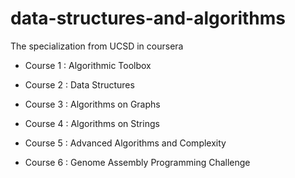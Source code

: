 # data-structures-and-algorithms
The specialization from UCSD in coursera

- Course 1 : Algorithmic Toolbox

- Course 2 : Data Structures

- Course 3 : Algorithms on Graphs

- Course 4 : Algorithms on Strings

- Course 5 : Advanced Algorithms and Complexity

- Course 6 : Genome Assembly Programming Challenge
